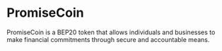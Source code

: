 # PromiseCoin
PromiseCoin is a BEP20 token that allows individuals and businesses to make financial commitments through secure and accountable means.
